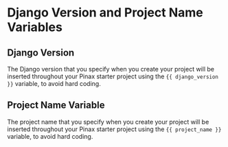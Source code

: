 # Django Version and Project Name Variables

## Django Version

The Django version that you specify when you create your project will be inserted throughout your Pinax starter project using the ```{{ django_version }}``` variable, to avoid hard coding.

## Project Name Variable

The project name that you specify when you create your project will be inserted throughout your Pinax starter project using the ```{{ project_name }}``` variable, to avoid hard coding.
